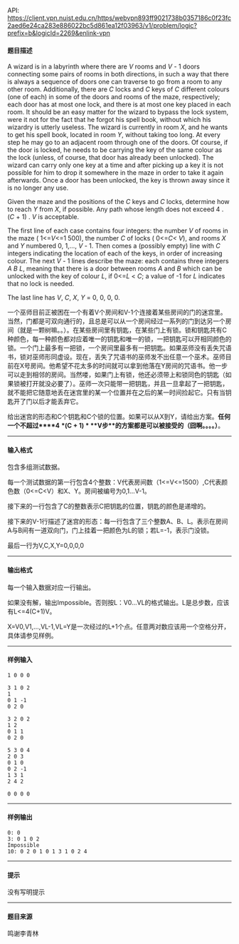 API: https://client.vpn.nuist.edu.cn/https/webvpn893ff9021738b0357186c0f23fc2aed6e24ca283e886022bc5d861ea12f03963/v1/problem/logic?prefix=b&logicId=2269&enlink-vpn

#### 题目描述

A wizard is in a labyrinth where there are _V_ rooms and _V_ - 1 doors connecting some pairs of rooms in both directions, in such a way that there is always a sequence of doors one can traverse to go from a room to any other room. Additionally, there are _C_ locks and _C_ keys of _C_ different colours (one of each) in some of the doors and rooms of the maze, respectively; each door has at most one lock, and there is at most one key placed in each room. It should be an easy matter for the wizard to bypass the lock system, were it not for the fact that he forgot his spell book, without which his wizardry is utterly useless. The wizard is currently in room _X_, and he wants to get his spell book, located in room _Y_, without taking too long. At every step he may go to an adjacent room through one of the doors. Of course, if the door is locked, he needs to be carrying the key of the same colour as the lock (unless, of course, that door has already been unlocked). The wizard can carry only one key at a time and after picking up a key it is not possible for him to drop it somewhere in the maze in order to take it again afterwards. Once a door has been unlocked, the key is thrown away since it is no longer any use.

Given the maze and the positions of the _C_ keys and _C_ locks, determine how to reach _Y_ from _X_, if possible. Any path whose length does not exceed 4 . (_C_ + 1) . _V_ is acceptable.

The first line of each case contains four integers: the number _V_ of rooms in the maze ( 1<=_V_<=1 500), the number _C_ of locks ( 0<=_C<_ _V_), and rooms _X_ and _Y_ numbered 0, 1,..., _V_ - 1. Then comes a (possibly empty) line with _C_ integers indicating the location of each of the keys, in order of increasing colour. The next _V_ - 1 lines describe the maze: each contains three integers _A_ _B_ _L_, meaning that there is a door between rooms _A_ and _B_ which can be unlocked with the key of colour _L_, if 0<=_L_ < _C_; a value of \-1 for _L_ indicates that no lock is needed.

The last line has _V_, _C_, _X_, _Y_ = 0, 0, 0, 0.

一个巫师目前正被困在一个有着V个房间和V-1个连接着某些房间的门的迷宫里。当然，门都是可双向通行的，且总是可以从一个房间经过一系列的门到达另一个房间（就是一颗树嘛。。）。在某些房间里有钥匙，在某些门上有锁。锁和钥匙共有C种颜色，每一种颜色都对应着唯一的钥匙和唯一的锁，一把钥匙可以开相同颜色的锁。一个门上最多有一把锁，一个房间里最多有一把钥匙。如果巫师没有丢失咒语书，锁对巫师形同虚设。现在，丢失了咒语书的巫师发不出任意一个巫术。巫师目前在X号房间。他希望不花太多的时间就可以拿到他落在Y房间的咒语书。他一步可以走到相邻的房间。当然喽，如果门上有锁，他还必须带上和锁同色的钥匙（如果锁被打开就没必要了）。巫师一次只能带一把钥匙，并且一旦拿起了一把钥匙，就不能把它随意地丢在迷宫里的某一个位置并在之后的某一时间捡起它。只有当钥匙开了门以后才能丢弃它。

给出迷宫的形态和C个钥匙和C个锁的位置。如果可以从X到Y，请给出方案。**任何一个不超过****4** **\*****(****C** **\+ 1)** **\*** **V****步****的方案都是可以被接受的（囧啊。。。。）**。

---

#### 输入格式

包含多组测试数据。

每一个测试数据的第一行包含4个整数：V代表房间数（1<=V<=1500）,C代表颜色数（0<=C<V）和X、Y。房间被编号为0,1…V-1。

接下来的一行包含了C的整数表示C把钥匙的位置，钥匙的颜色是递增的。

接下来的V-1行描述了迷宫的形态：每一行包含了三个整数A、B、L。表示在房间A与B间有一道双向门，门上挂着一把颜色为L的锁；若L=-1，表示门没锁。

最后一行为V,C,X,Y=0,0,0,0

---

#### 输出格式

每一个输入数据对应一行输出。

如果没有解，输出Impossible。否则按L：V0…VL的格式输出。L是总步数，应该有L<=4(C+1)V。

X=V0,V1,…,VL-1,VL=Y是一次经过的L+1个点。任意两对数应该用一个空格分开，具体请参见样例。

---

#### 样例输入
```
1 0 0 0

3 1 0 2
1
0 1 -1
0 2 0

3 2 0 2
1 2
0 1 1
0 2 0

5 3 0 4
2 0 3
0 1 0
0 2 -1
1 3 1
2 4 2

0 0 0 0

```

---

#### 样例输出
```
0: 0
3: 0 1 0 2
Impossible
10: 0 2 0 1 0 1 3 1 0 2 4

```

---

#### 提示

没有写明提示

---

#### 题目来源

鸣谢李青林